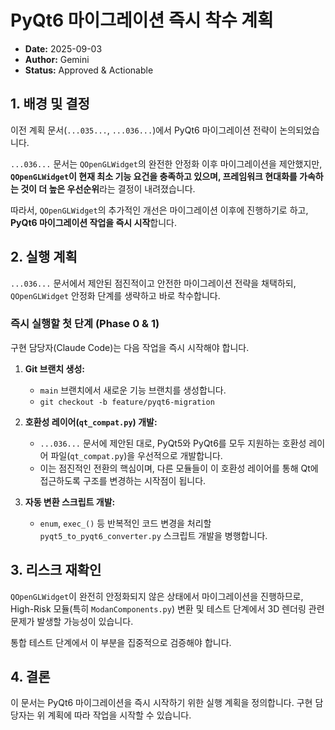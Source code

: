 # PyQt6 마이그레이션 즉시 착수 계획

- **Date:** 2025-09-03
- **Author:** Gemini
- **Status:** Approved & Actionable

## 1. 배경 및 결정

이전 계획 문서(`...035...`, `...036...`)에서 PyQt6 마이그레이션 전략이 논의되었습니다.

`...036...` 문서는 `QOpenGLWidget`의 완전한 안정화 이후 마이그레이션을 제안했지만, **`QOpenGLWidget`이 현재 최소 기능 요건을 충족하고 있으며, 프레임워크 현대화를 가속하는 것이 더 높은 우선순위**라는 결정이 내려졌습니다.

따라서, `QOpenGLWidget`의 추가적인 개선은 마이그레이션 이후에 진행하기로 하고, **PyQt6 마이그레이션 작업을 즉시 시작**합니다.

## 2. 실행 계획

`...036...` 문서에서 제안된 점진적이고 안전한 마이그레이션 전략을 채택하되, `QOpenGLWidget` 안정화 단계를 생략하고 바로 착수합니다.

### 즉시 실행할 첫 단계 (Phase 0 & 1)

구현 담당자(Claude Code)는 다음 작업을 즉시 시작해야 합니다.

1.  **Git 브랜치 생성:**
    - `main` 브랜치에서 새로운 기능 브랜치를 생성합니다.
    - `git checkout -b feature/pyqt6-migration`

2.  **호환성 레이어(`qt_compat.py`) 개발:**
    - `...036...` 문서에 제안된 대로, PyQt5와 PyQt6를 모두 지원하는 호환성 레이어 파일(`qt_compat.py`)을 우선적으로 개발합니다.
    - 이는 점진적인 전환의 핵심이며, 다른 모듈들이 이 호환성 레이어를 통해 Qt에 접근하도록 구조를 변경하는 시작점이 됩니다.

3.  **자동 변환 스크립트 개발:**
    - `enum`, `exec_()` 등 반복적인 코드 변경을 처리할 `pyqt5_to_pyqt6_converter.py` 스크립트 개발을 병행합니다.

## 3. 리스크 재확인

`QOpenGLWidget`이 완전히 안정화되지 않은 상태에서 마이그레이션을 진행하므로, High-Risk 모듈(특히 `ModanComponents.py`) 변환 및 테스트 단계에서 3D 렌더링 관련 문제가 발생할 가능성이 있습니다.

통합 테스트 단계에서 이 부분을 집중적으로 검증해야 합니다.

## 4. 결론

이 문서는 PyQt6 마이그레이션을 즉시 시작하기 위한 실행 계획을 정의합니다. 구현 담당자는 위 계획에 따라 작업을 시작할 수 있습니다.
